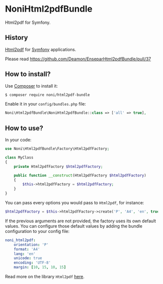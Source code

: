 NoniHtml2pdfBundle
=====================

Html2pdf for Symfony.

History
-------

[Html2pdf](https://github.com/spipu/html2pdf) for [Symfony](https://symfony.com) applications.

Please read https://github.com/Deamon/EnseparHtml2pdfBundle/pull/37

How to install?
---------------

Use [Composer](https://getcomposer.org) to install it:

```bash
$ composer require noni/html2pdf-bundle
```

Enable it in your `config/bundles.php` file:

```php
Noni\Html2pdfBundle\NoniHtml2pdfBundle::class => ['all' => true],
```

How to use?
-----------

In your code:

```php
use Noni\Html2pdfBundle\Factory\Html2pdfFactory;

class MyClass
{
    private Html2pdfFactory $html2pdfFactory;

    public function __construct(Html2pdfFactory $html2pdfFactory)
    {
        $this->html2pdfFactory = $html2pdfFactory;
    }
}
```

You can pass every options you would pass to `Html2pdf`, for instance:

```php
$html2pdfFactory = $this->html2pdfFactory->create('P', 'A4', 'en', true, 'UTF-8', [10, 15, 10, 15]);
```

If the previous arguments are not provided, the factory uses its own default values.
You can configure those default values by adding the bundle configuration to your config file:

```yaml
noni_html2pdf:
    orientation: 'P'
    format: 'A4'
    lang: 'en'
    unicode: true
    encoding: 'UTF-8'
    margin: [10, 15, 10, 15]
```

Read more on the library `Html2pdf` [here](https://github.com/spipu/html2pdf/blob/master/doc/README.md).
